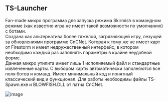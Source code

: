 ## TS-Launcher
Fan-made микро программа для запуска режима Skirmish в командном режиме (как известно игра не имеет такой возможности по умолчанию) с ботами.  
Создана как альтернатива более тяжелой, загрязняющей игру, лезущей за обновлениями программе CnCNet. Которая к тому же не имеет карт от Firestorm и имеет недружественный интерфейс, в котором необходимо каждый раз заполнять параметры в крайне неудобной форме.  
Данная микро утилита имеет лишь 1 исполняемый файл и стандартные извлеченные карты. С выбором карты автоматически заполняются все поля ботов и команд. Имеет минимальный код и понятный классический вид и функционал. Для работы необходимы файлы TS-Spawn.exe и BLOWFISH.DLL от патча CnCNet.

![image](https://github.com/Mitradis/TS-Launcher/assets/21084600/3a7cfe31-c31a-449d-a317-cb52dfcc7608)
